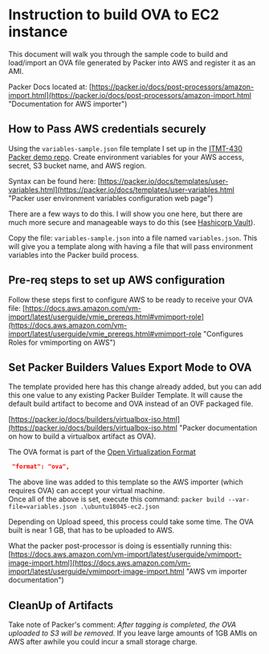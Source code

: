 # Instruction to build OVA to EC2 instance

This document will walk you through the sample code to build and load/import an OVA file generated by Packer into AWS and register it as an AMI.  

Packer Docs located at: [https://packer.io/docs/post-processors/amazon-import.html](https://packer.io/docs/post-processors/amazon-import.html "Documentation for AWS importer")

## How to Pass AWS credentials securely

Using the `variables-sample.json` file template I set up in the [ITMT-430 Packer demo repo](https://github.com/jhajek/packer-vagrant-build-scripts/tree/master/packer/itmt430 "ITMT-430 Packer demo repo").  Create environment variables for your AWS access, secret, S3 bucket name, and AWS region.

Syntax can be found here: [https://packer.io/docs/templates/user-variables.html](https://packer.io/docs/templates/user-variables.html "Packer user environment variables configuration web page")

There are a few ways to do this.  I will show you one here, but there are much more secure and manageable ways to do this (see [Hashicorp Vault](https://www.vaultproject.io/ "Website for Vault secret management")).

Copy the file: ```variables-sample.json``` into a file named ```variables.json```.  This will give you a template along with having a file that will pass environment variables into the Packer build process.

## Pre-req steps to set up AWS configuration

Follow these steps first to configure AWS to be ready to receive your OVA file:
[https://docs.aws.amazon.com/vm-import/latest/userguide/vmie_prereqs.html#vmimport-role](https://docs.aws.amazon.com/vm-import/latest/userguide/vmie_prereqs.html#vmimport-role "Configures Roles for vmimporting on AWS")

## Set Packer Builders Values Export Mode to OVA

The template provided here has this change already added, but you can add this one value to any existing Packer Builder Template. It will cause the default build artifact to become and OVA instead of an OVF packaged file.  

[https://packer.io/docs/builders/virtualbox-iso.html](https://packer.io/docs/builders/virtualbox-iso.html "Packer documentation on how to build a virtualbox artifact as OVA).

The OVA format is part of the [Open Virtualization Format](https://en.wikipedia.org/wiki/Open_Virtualization_Format "Wikipedia OVF deescription page")

```json
 "format": "ova",
 ```

The above line was added to this template so the AWS importer (which requires OVA) can accept your virtual machine.  
Once all of the above is set, execute this command: ```packer build --var-file=variables.json .\ubuntu18045-ec2.json```

Depending on Upload speed, this process could take some time.  The OVA built is near 1 GB, that has to be uploaded to AWS.  

What the packer post-processor is doing is essentially running this:  [https://docs.aws.amazon.com/vm-import/latest/userguide/vmimport-image-import.html](https://docs.aws.amazon.com/vm-import/latest/userguide/vmimport-image-import.html "AWS vm importer documentation")

## CleanUp of Artifacts

Take note of Packer's comment: *After tagging is completed, the OVA uploaded to S3 will be removed.* If you leave large amounts of 1GB AMIs on AWS after awhile you could incur a small storage charge.
